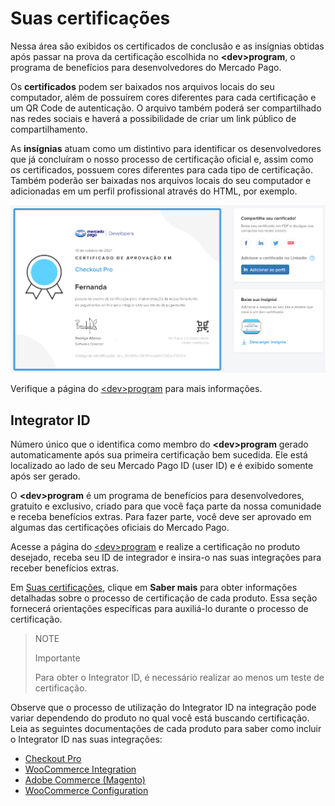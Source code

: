 # Suas certificações
 
Nessa área são exibidos os certificados de conclusão e as insígnias obtidas após passar na prova da certificação escolhida no **&lt;dev&gt;program**, o programa de benefícios para desenvolvedores do Mercado Pago.
 
Os **certificados** podem ser baixados nos arquivos locais do seu computador, além de possuírem cores diferentes para cada certificação e um QR Code de autenticação. O arquivo também poderá ser compartilhado nas redes sociais e haverá a possibilidade de criar um link público de compartilhamento.
 
As **insígnias** atuam como um distintivo para identificar os desenvolvedores que já concluíram o nosso processo de certificação oficial e, assim como os certificados, possuem cores diferentes para cada tipo de certificação. Também poderão ser baixadas nos arquivos locais do seu computador e adicionadas em um perfil profissional através do HTML, por exemplo.

![pt certification](/images/dashboard/dashboard-certification_pt.png)
 
Verifique a página do [&lt;dev&gt;program](/developers/pt/developer-program) para mais informações.

## Integrator ID
 
Número único que o identifica como membro do **&lt;dev&gt;program** gerado automaticamente após sua primeira certificação bem sucedida. Ele está localizado ao lado de seu Mercado Pago ID (user ID) e é exibido somente após ser gerado.
 
O **&lt;dev&gt;program** é um programa de benefícios para desenvolvedores, gratuito e exclusivo, criado para que você faça parte da nossa comunidade e receba benefícios extras. Para fazer parte, você deve ser aprovado em algumas das certificações oficiais do Mercado Pago.
 
Acesse a página do [&lt;dev&gt;program](/developers/panel/developer-program) e realize a certificação no produto desejado, receba seu ID de integrador e insira-o nas suas integrações para receber benefícios extras.

Em [Suas certificações](/developers/panel/developer-program), clique em **Saber mais** para obter informações detalhadas sobre o processo de certificação de cada produto. Essa seção fornecerá orientações específicas para auxiliá-lo durante o processo de certificação.

> NOTE
>
> Importante
>
> Para obter o Integrator ID, é necessário realizar ao menos um teste de certificação.

Observe que o processo de utilização do Integrator ID na integração pode variar dependendo do produto no qual você está buscando certificação. Leia as seguintes documentações de cada produto para saber como incluir o Integrator ID nas suas integrações:

   - [Checkout Pro](/developers/pt/docs/checkout-pro/additional-content/integration-metrics)
   - [WooCommerce Integration](/developers/pt/docs/woocommerce/integration-configuration/plugin-configuration)
   - [Adobe Commerce (Magento)](/developers/pt/docs/additional-content/integration-metrics)
   - [WooCommerce Configuration](/developers/pt/docs/woocommerce/integration-configuration/plugin-configuration)